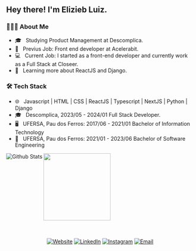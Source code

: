 <h2> Hey there! I'm Elizieb Luiz.</h2>

<h3> 👨🏻‍💻 About Me </h3>

- 🎓 &nbsp; Studying Product Management at Descomplica.
- 👊 &nbsp; Previus Job: Front end developer at Acelerabit.
- 💻 &nbsp; Current Job: I started as a front-end developer and currently work as a Full Stack at Closeer.
- 📘 &nbsp; Learning more about ReactJS and Django.

<h3>🛠 Tech Stack</h3>

- 🌐 &nbsp; Javascript | HTML | CSS | ReactJS | Typescript | NextJS | Python | Django
- 🎓 &nbsp; Descomplica, 2023/05 - 2024/01 Full Stack Developer.
- 🖥 &nbsp; UFERSA, Pau dos Ferros: 2017/06 - 2021/01 Bachelor of Information Technology
- 💼 &nbsp; UFERSA, Pau dos Ferros: 2021/01 - 2023/06 Bachelor of Software Engineering

<div style="align:"center"">
  <a href="https://github.com/eliziebluiz" _blank>
     <img
        align="left"
        src="https://github-readme-stats.vercel.app/api?username=eliziebluiz&theme=nightowl&hide_border=false&include_all_commits=true"
        alt="Github Stats"
      />
  <img height="180em" src="https://github-readme-stats.vercel.app/api/top-langs/?username=eliziebluiz&layout=compact&langs_count=7&theme=nightowl"/>
</div>
<br/>
<br/>
    
<p align="center">
<a target="_blank" href="https://eliziebluiz.netlify.app/"><img alt="Website" src="https://img.shields.io/badge/Website-eliziebluiz-blue?style=flat-square&logo=google-chrome"></a>
<a target="_blank" href="https://www.linkedin.com/in/elizieb-luiz-798994183/"><img alt="LinkedIn" src="https://img.shields.io/badge/LinkedIn-eliziebluiz-blue?style=flat-square&logo=linkedin"></a>
<a target="_blank" href="https://www.instagram.com/eliziebluiz"><img alt="Instagram" src="https://img.shields.io/badge/Instagram-eliziebluiz-blue?style=flat-square&logo=instagram"></a>
<a target="_blank" href="mailto:elizieb.l3@gmail.com"><img alt="Email" src="https://img.shields.io/badge/Email-elizieb.l3@gmail.com-blue?style=flat-square&logo=gmail"></a>
</p>
